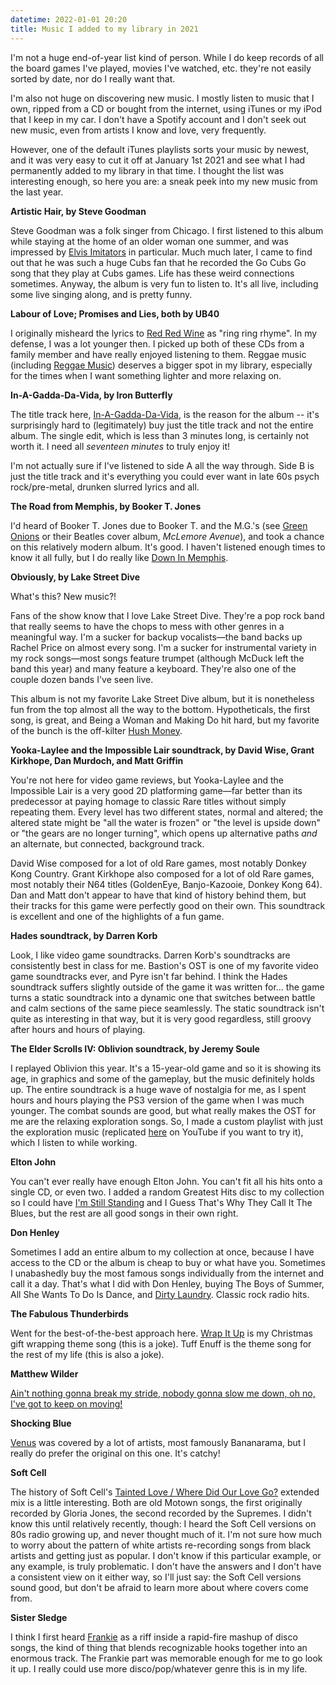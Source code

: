 ```yaml
---
datetime: 2022-01-01 20:20
title: Music I added to my library in 2021
---
```


I'm not a huge end-of-year list kind of person. While I do keep records of all the board games I've played, movies I've watched, etc. they're not easily sorted by date, nor do I really want that.

I'm also not huge on discovering new music. I mostly listen to music that I own, ripped from a CD or bought from the internet, using iTunes or my iPod that I keep in my car. I don't have a Spotify account and I don't seek out new music, even from artists I know and love, very frequently.

However, one of the default iTunes playlists sorts your music by newest, and it was very easy to cut it off at January 1st 2021 and see what I had permanently added to my library in that time. I thought the list was interesting enough, so here you are: a sneak peek into my new music from the last year.

__Artistic Hair, by Steve Goodman__

Steve Goodman was a folk singer from Chicago. I first listened to this album while staying at the home of an older woman one summer, and was impressed by [Elvis Imitators](https://www.youtube.com/watch?v=FdOaC9Eornc) in particular. Much much later, I came to find out that he was such a huge Cubs fan that he recorded the Go Cubs Go song that they play at Cubs games. Life has these weird connections sometimes. Anyway, the album is very fun to listen to. It's all live, including some live singing along, and is pretty funny.

__Labour of Love; Promises and Lies, both by UB40__

I originally misheard the lyrics to [Red Red Wine](https://www.youtube.com/watch?v=zXt56MB-3vc) as "ring ring rhyme". In my defense, I was a lot younger then. I picked up both of these CDs from a family member and have really enjoyed listening to them. Reggae music (including [Reggae Music](https://www.youtube.com/watch?v=Gbfadwx5v1I)) deserves a bigger spot in my library, especially for the times when I want something lighter and more relaxing on.

__In-A-Gadda-Da-Vida, by Iron Butterfly__

The title track here, [In-A-Gadda-Da-Vida](https://www.youtube.com/watch?v=hNBgEirKxq8), is the reason for the album -- it's surprisingly hard to (legitimately) buy just the title track and not the entire album. The single edit, which is less than 3 minutes long, is certainly not worth it. I need all _seventeen minutes_ to truly enjoy it!

I'm not actually sure if I've listened to side A all the way through. Side B is just the title track and it's everything you could ever want in late 60s psych rock/pre-metal, drunken slurred lyrics and all.

__The Road from Memphis, by Booker T. Jones__

I'd heard of Booker T. Jones due to Booker T. and the M.G.'s (see [Green Onions](https://www.youtube.com/watch?v=0oox9bJaGJ8) or their Beatles cover album, _McLemore Avenue_), and took a chance on this relatively modern album. It's good. I haven't listened enough times to know it all fully, but I do really like [Down In Memphis](https://www.youtube.com/watch?v=mHnPVZ75iVM).

__Obviously, by Lake Street Dive__

What's this? New music?!

Fans of the show know that I love Lake Street Dive. They're a pop rock band that really seems to have the chops to mess with other genres in a meaningful way. I'm a sucker for backup vocalists&mdash;the band backs up Rachel Price on almost every song. I'm a sucker for instrumental variety in my rock songs&mdash;most songs feature trumpet (although McDuck left the band this year) and many feature a keyboard. They're also one of the couple dozen bands I've seen live.

This album is not my favorite Lake Street Dive album, but it is nonetheless fun from the top almost all the way to the bottom. Hypotheticals, the first song, is great, and Being a Woman and Making Do hit hard, but my favorite of the bunch is the off-kilter [Hush Money](https://www.youtube.com/watch?v=OTEUMUypFY8).

__Yooka-Laylee and the Impossible Lair soundtrack, by David Wise, Grant Kirkhope, Dan Murdoch, and Matt Griffin__

You're not here for video game reviews, but Yooka-Laylee and the Impossible Lair is a very good 2D platforming game&mdash;far better than its predecessor at paying homage to classic Rare titles without simply repeating them. Every level has two different states, normal and altered; the altered state might be "all the water is frozen" or "the level is upside down" or "the gears are no longer turning", which opens up alternative paths _and_ an alternate, but connected, background track.

David Wise composed for a lot of old Rare games, most notably Donkey Kong Country. Grant Kirkhope also composed for a lot of old Rare games, most notably their N64 titles (GoldenEye, Banjo-Kazooie, Donkey Kong 64). Dan and Matt don't appear to have that kind of history behind them, but their tracks for this game were perfectly good on their own. This soundtrack is excellent and one of the highlights of a fun game.

__Hades soundtrack, by Darren Korb__

Look, I like video game soundtracks. Darren Korb's soundtracks are consistently best in class for me. Bastion's OST is one of my favorite video game soundtracks ever, and Pyre isn't far behind. I think the Hades soundtrack suffers slightly outside of the game it was written for... the game turns a static soundtrack into a dynamic one that switches between battle and calm sections of the same piece seamlessly. The static soundtrack isn't quite as interesting in that way, but it is very good regardless, still groovy after hours and hours of playing.

__The Elder Scrolls IV: Oblivion soundtrack, by Jeremy Soule__

I replayed Oblivion this year. It's a 15-year-old game and so it is showing its age, in graphics and some of the gameplay, but the music definitely holds up. The entire soundtrack is a huge wave of nostalgia for me, as I spent hours and hours playing the PS3 version of the game when I was much younger. The combat sounds are good, but what really makes the OST for me are the relaxing exploration songs. So, I made a custom playlist with just the exploration music (replicated [here](https://www.youtube.com/playlist?list=PLlGMWY80So3G1Q31T8U7nfCwixh9vV_Ep) on YouTube if you want to try it), which I listen to while working.

__Elton John__

You can't ever really have enough Elton John. You can't fit all his hits onto a single CD, or even two. I added a random Greatest Hits disc to my collection so I could have [I'm Still Standing](https://www.youtube.com/watch?v=ZHwVBirqD2s) and I Guess That's Why They Call It The Blues, but the rest are all good songs in their own right.

__Don Henley__

Sometimes I add an entire album to my collection at once, because I have access to the CD or the album is cheap to buy or what have you. Sometimes I unabashedly buy the most famous songs individually from the internet and call it a day. That's what I did with Don Henley, buying The Boys of Summer, All She Wants To Do Is Dance, and [Dirty Laundry](https://www.youtube.com/watch?v=YHimia_Fxzs). Classic rock radio hits.

__The Fabulous Thunderbirds__

Went for the best-of-the-best approach here. [Wrap It Up](https://www.youtube.com/watch?v=HRp2OvrDfHE) is my Christmas gift wrapping theme song (this is a joke). Tuff Enuff is the theme song for the rest of my life (this is also a joke).

__Matthew Wilder__

[Ain't nothing gonna break my stride, nobody gonna slow me down, oh no, I've got to keep on moving!](https://www.youtube.com/watch?v=B4c_SkROzzo)

__Shocking Blue__

[Venus](https://www.youtube.com/watch?v=8LhkyyCvUHk) was covered by a lot of artists, most famously Bananarama, but I really do prefer the original on this one. It's catchy!

__Soft Cell__

The history of Soft Cell's [Tainted Love / Where Did Our Love Go?](https://www.youtube.com/watch?v=q84psZX6MbA) extended mix is a little interesting. Both are old Motown songs, the first originally recorded by Gloria Jones, the second recorded by the Supremes. I didn't know this until relatively recently, though: I heard the Soft Cell versions on 80s radio growing up, and never thought much of it. I'm not sure how much to worry about the pattern of white artists re-recording songs from black artists and getting just as popular. I don't know if this particular example, or any example, is truly problematic. I don't have the answers and I don't have a consistent view on it either way, so I'll just say: the Soft Cell versions sound good, but don't be afraid to learn more about where covers come from.

__Sister Sledge__

I think I first heard [Frankie](https://www.youtube.com/watch?v=1Tl-c_puzbM) as a riff inside a rapid-fire mashup of disco songs, the kind of thing that blends recognizable hooks together into an enormous track. The Frankie part was memorable enough for me to go look it up. I really could use more disco/pop/whatever genre this is in my life.
